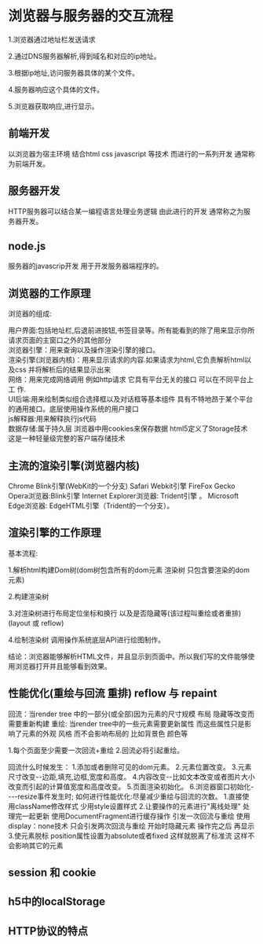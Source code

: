 # 浏览器与服务器的交互流程

1.浏览器通过地址栏发送请求   

2.通过DNS服务器解析,得到域名和对应的ip地址。  

3.根据ip地址,访问服务器具体的某个文件。  

4.服务器响应这个具体的文件。  

5.浏览器获取响应,进行显示。  


## 前端开发

以浏览器为宿主环境 结合html css javascript 等技术  而进行的一系列开发 通常称为前端开发。

## 服务器开发

HTTP服务器可以结合某一编程语言处理业务逻辑 由此进行的开发  通常称之为服务器开发。

## node.js

服务器的javascrip开发   用于开发服务器端程序的。

## 浏览器的工作原理

浏览器的组成:

用户界面:包括地址栏,后退前进按钮,书签目录等。所有能看到的除了用来显示你所请求页面的主窗口之外的其他部分  
浏览器引擎：用来查询以及操作渲染引擎的接口。  
渲染引擎(浏览器内核)：用来显示请求的内容.如果请求为html,它负责解析html以及css  并将解析后的结果显示出来  
网络：用来完成网络调用  例如http请求  它具有平台无关的接口  可以在不同平台上工
作.  
UI后端:用来绘制类似组合选择框以及对话框等基本组件 具有不特地昂于某个平台的通用接口。底层使用操作系统的用户接口  
js解释器:用来解释执行js代码  
数据存储:属于持久层  浏览器中用cookies来保存数据  html5定义了Storage技术 这是一种轻量级完整的客户端存储技术

## 主流的渲染引擎(浏览器内核)

 Chrome Blink引擎(WebKit的一个分支)
 Safari Webkit引擎
 FireFox  Gecko
 Opera浏览器:Blink引擎
 Internet Explorer浏览器: Trident引擎 。
 Microsoft Edge浏览器: EdgeHTML引擎（Trident的一个分支）。

## 渲染引擎的工作原理

基本流程:

1.解析html构建Dom树(dom树包含所有的dom元素  渲染树  只包含要渲染的dom元素)

2.构建渲染树

3.对渲染树进行布局定位坐标和换行  以及是否隐藏等(该过程叫重绘或者重排)(layout 或 reflow)

4.绘制渲染树 调用操作系统底层API进行绘图制作。

结论：浏览器能够解析HTML文件，并且显示到页面中。所以我们写的文件能够使用浏览器打开并且能够看到效果。

## 性能优化(重绘与回流 重排) reflow 与 repaint

回流：当render tree 中的一部分(或全部)因为元素的尺寸规模 布局  隐藏等改变而需要重新构建
重绘: 当render tree中的一些元素需要更新属性  而这些属性只是影响了元素的外观  风格  而不会影响布局的  比如背景色 颜色等

  1.每个页面至少需要一次回流+重绘
  2.回流必将引起重绘。 

回流什么时候发生：
     1.添加或者删除可见的dom元素。
     2.元素位置改变。
     3.元素尺寸改变--边距,填充,边框,宽度和高度。
     4.内容改变--比如文本改变或者图片大小改变而引起的计算值宽度和高度改变。
     5.页面渲染初始化。
     6.浏览器窗口初始化----resize事件发生时;
如何进行性能优化:尽量减少重绘与回流的次数。
     1.直接使用className修改样式  少用style设置样式
     2.让要操作的元素进行"离线处理" 处理完一起更新
           使用DocumentFragment进行缓存操作  引发一次回流与重绘
           使用display：none技术 只会引发两次回流与重绘  开始时隐藏元素  操作完之后  再显示
     3.使元素脱标  position属性设置为absolute或者fixed  这样就脱离了标准流 这样不会影响其它的元素

## session 和 cookie

## h5中的localStorage

## HTTP协议的特点
